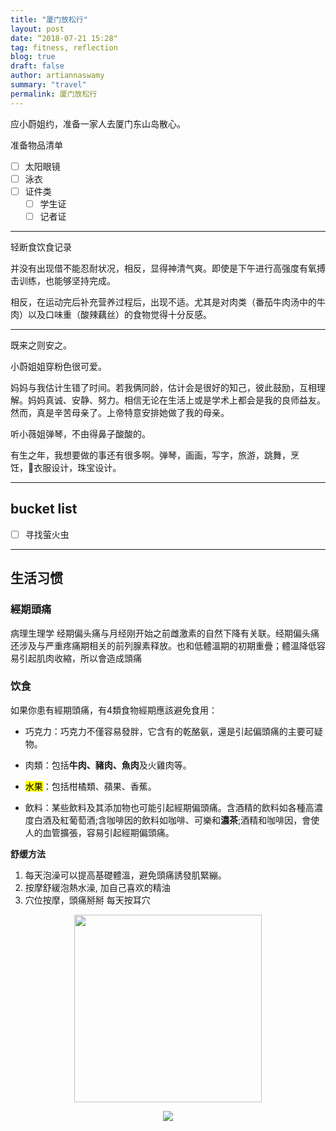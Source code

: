 ```yaml
---
title: "厦门放松行"
layout: post
date: “2018-07-21 15:28"
tag: fitness, reflection
blog: true
draft: false
author: artiannaswamy
summary: "travel"
permalink: 厦门放松行
---
```


应小蔚姐约，准备一家人去厦门东山岛散心。

准备物品清单
- [ ] 太阳眼镜
- [ ] 泳衣
- [ ] 证件类
  - [ ] 学生证
  - [ ] 记者证

---
轻断食饮食记录

并没有出现借不能忍耐状况，相反，显得神清气爽。即使是下午进行高强度有氧搏击训练，也能够坚持完成。

相反，在运动完后补充营养过程后，出现不适。尤其是对肉类（番茄牛肉汤中的牛肉）以及口味重（酸辣藕丝）的食物觉得十分反感。

---
既来之则安之。

小蔚姐姐穿粉色很可爱。

妈妈与我估计生错了时间。若我俩同龄，估计会是很好的知己，彼此鼓励，互相理解。妈妈真诚、安静、努力。相信无论在生活上或是学术上都会是我的良师益友。
然而，真是辛苦母亲了。上帝特意安排她做了我的母亲。

听小薇姐弹琴，不由得鼻子酸酸的。

有生之年，我想要做的事还有很多啊。弹琴，画画，写字，旅游，跳舞，烹饪，衣服设计，珠宝设计。


---

## bucket list

- [ ] 寻找萤火虫

---

## 生活习惯




### 經期頭痛
病理生理学
经期偏头痛与月经刚开始之前雌激素的自然下降有关联。经期偏头痛还涉及与严重疼痛期相关的前列腺素释放。也和低體溫期的初期重疊；體溫降低容易引起肌肉收縮，所以會造成頭痛
### 饮食

如果你患有經期頭痛，有4類食物經期應該避免食用：

- 巧克力：巧克力不僅容易發胖，它含有的乾酪氨，還是引起偏頭痛的主要可疑物。

- 肉類：包括**牛肉、豬肉、魚肉**及火雞肉等。

- <mark>水果</mark>：包括柑橘類、蘋果、香蕉。

- 飲料：某些飲料及其添加物也可能引起經期偏頭痛。含酒精的飲料如各種高濃度白酒及紅葡萄酒;含咖啡因的飲料如咖啡、可樂和**濃茶**;酒精和咖啡因，會使人的血管擴張，容易引起經期偏頭痛。


**舒缓方法**
1. 每天泡澡可以提高基礎體溫，避免頭痛誘發肌緊繃。
1. 按摩舒緩泡熱水澡, 加自己喜欢的精油
1. 穴位按摩，頭痛掰掰
每天按耳穴
  <p align="center">
    <!-- <b>Some Links:</b><br>
    <a href="#">Link 1</a> |
    <a href="#">Link 2</a> |
    <a href="#">Link 3</a>
    <br><br> -->
    <img src="https://cdn.thestandnews.com/media/photos/cache/13355631_1547723142189309_1700550753_n_qTa4N_1200x0.jpg" height="300" >
  </p>



<p align="center">
  <img src="  http://ibw.bwnet.com.tw/image/pool/2014/04/602dda87fafbd12a836d006e44263273.jpg">
  </p>
